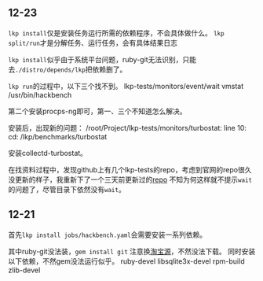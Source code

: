 ## 12-23 ##

`lkp install`仅是安装任务运行所需的依赖程序，不会具体做什么。
`lkp split/run`才是分解任务、运行任务，会有具体结果日志

`lkp install`似乎由于系统平台问题，ruby-git无法识别，只能去`./distro/depends/lkp`把依赖删了。

`lkp run`的过程中，以下三个找不到。
lkp-tests/monitors/event/wait
vmstat
/usr/bin/hackbench

第二个安装procps-ng即可，第一、三个不知道怎么解决。

安装后，出现新的问题：
/root/Project/lkp-tests/monitors/turbostat: line 10: cd: /lkp/benchmarks/turbostat

安装collectd-turbostat。

在找资料过程中，发现github上有几个lkp-tests的repo，考虑到官网的repo很久没更新的样子，我重新下了一个三天前更新过的[repo](https://github.com/fengguang/lkp-tests)
不知为何这样就不提示`wait`的问题了，尽管目录下依然没有`wait`。

## 12-21 ##

首先`lkp install jobs/hackbench.yaml`会需要安装一系列依赖。

其中ruby-git没法装，`gem install git`
注意换[淘宝源](https://ruby.taobao.org/)，不然没法下载。
同时安装以下依赖，不然gem没法运行似乎。
ruby-devel
libsqlite3x-devel
rpm-build
zlib-devel

